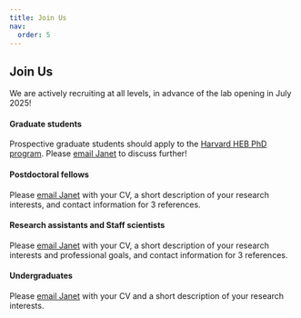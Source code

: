 ```yaml
---
title: Join Us
nav:
  order: 5
---
```


## Join Us

We are actively recruiting at all levels, in advance of the lab opening in July 2025!

#### Graduate students
Prospective graduate students should apply to the [Harvard HEB PhD program](https://heb.fas.harvard.edu/graduate-program/applying-heb). Please [email Janet](mailto:janet.song@childrens.harvard.edu) to discuss further! 

#### Postdoctoral fellows
Please [email Janet](mailto:janet.song@childrens.harvard.edu) with your CV, a short description of your research interests, and contact information for 3 references.

#### Research assistants and Staff scientists
Please [email Janet](mailto:janet.song@childrens.harvard.edu) with your CV, a short description of your research interests and professional goals, and contact information for 3 references. 

#### Undergraduates
Please [email Janet](mailto:janet.song@childrens.harvard.edu) with your CV and a short description of your research interests. 
